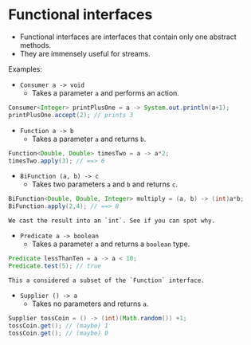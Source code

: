 # Functional interfaces
- Functional interfaces are interfaces that contain only one abstract methods.
- They are immensely useful for streams.

Examples:
- `Consumer a -> void`
	- Takes a parameter `a` and performs an action.
```Java
Consumer<Integer> printPlusOne = a -> System.out.println(a+1);
printPlusOne.accept(2); // prints 3
```

- `Function a -> b`
	- Takes a parameter `a` and returns `b`.
```Java
Function<Double, Double> timesTwo = a -> a*2;
timesTwo.apply(3); // ==> 6
```

- `BiFunction (a, b) -> c`
	- Takes two parameters `a` and `b` and returns `c`.
```Java
BiFunction<Double, Double, Integer> multiply = (a, b) -> (int)a*b;
BiFunction.apply(2,4); // ==> 8
```
```ad-note
We cast the result into an `int`. See if you can spot why.
```

- `Predicate a -> boolean`
	- Takes a parameter `a` and returns a `boolean` type.
```Java
Predicate lessThanTen = a -> a < 10;
Predicate.test(5); // true
```
```ad-info
This a considered a subset of the `Function` interface.
```

- `Supplier () -> a`
	- Takes no parameters and returns `a`.
```Java
Supplier tossCoin = () -> (int)(Math.random()) +1;
tossCoin.get(); // (maybe) 1
tossCoin.get(); // (maybe) 0
```